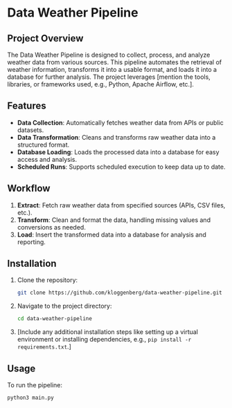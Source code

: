 # Data Weather Pipeline

## Project Overview
The Data Weather Pipeline is designed to collect, process, and analyze weather data from various sources. This pipeline automates the retrieval of weather information, transforms it into a usable format, and loads it into a database for further analysis. The project leverages [mention the tools, libraries, or frameworks used, e.g., Python, Apache Airflow, etc.].

## Features
- **Data Collection**: Automatically fetches weather data from APIs or public datasets.
- **Data Transformation**: Cleans and transforms raw weather data into a structured format.
- **Database Loading**: Loads the processed data into a database for easy access and analysis.
- **Scheduled Runs**: Supports scheduled execution to keep data up to date.

## Workflow
1. **Extract**: Fetch raw weather data from specified sources (APIs, CSV files, etc.).
2. **Transform**: Clean and format the data, handling missing values and conversions as needed.
3. **Load**: Insert the transformed data into a database for analysis and reporting.

## Installation
1. Clone the repository:
    ```bash
    git clone https://github.com/kloggenberg/data-weather-pipeline.git
    ```
2. Navigate to the project directory:
    ```bash
    cd data-weather-pipeline
    ```

3. [Include any additional installation steps like setting up a virtual environment or installing dependencies, e.g., `pip install -r requirements.txt`.]

## Usage
To run the pipeline:
```bash
python3 main.py
```
